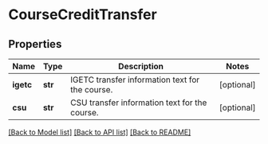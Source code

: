 # CourseCreditTransfer

## Properties
Name | Type | Description | Notes
------------ | ------------- | ------------- | -------------
**igetc** | **str** | IGETC transfer information text for the course. | [optional] 
**csu** | **str** | CSU transfer information text for the course. | [optional] 

[[Back to Model list]](../README.md#documentation-for-models) [[Back to API list]](../README.md#documentation-for-api-endpoints) [[Back to README]](../README.md)

